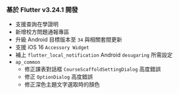 ### 基於 Flutter v3.24.1 開發

* 支援查詢在學證明
* 新增校方問題通報專區
* 升級 Android 目標版本至 `34` 與相關套間更新
* 支援 iOS 16 `Accessory Widget`
* 補上 `flutter_local_notification` Android `desugaring` 所需設定
* `ap_common`
    * 修正課表對話框 `CourseScaffoldSettingDialog` 高度錯誤
    * 修正 `OptionDialog` 高度錯誤
    * 修正深色主題文字選取時的顏色